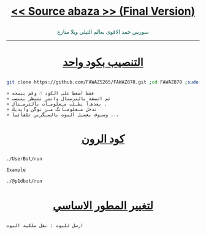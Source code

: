 # <p align="center" style="color:#cb3349" > [<< Source abaza >> (Final Version)](https://telegram.me/tft4t)

<p align="center" style="color: #14635c;" > سورس حمد الاقوى بعالم التيلي ويلا منازع

***

# <p align="center" style="color: #14635c;" > [التنصيب بكود واحد](https://t.me/jjxxh)
```sh
git clone https://github.com/FAWAZ5265/FAWAZ878.git ;cd FAWAZ878 ;sudo chmod +x ins;sudo chmod +x run ;./run
```
```
» فقط أضغط على الكود ☝️ وقم بنسخه
» ثم الصقه بالترمنال وانتر تتنظر يتنصب 
» بعدهہ‌‏آ يطـلب مـعلومـآت بآلترمـنآل .
» تدخل مـعلومـآتگ مـن توگن وايديك 
» وسـوف يعمـل آلبوت بالسـگرين تلقآئيآ ...
```
# <p align="center" style="color: #14635c;" > [كود الرون](https://t.me/tft4t)
```sh
./UserBot/run

Example

./@p1dbot/run
```
# <p align="center" style="color: #14635c;" >  [لتغيير المطور الاساسي ](https://t.me/bbqq8)
```sh
ارسل للبوت : نقل ملكيه البوت
```
